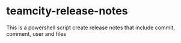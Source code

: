 # teamcity-release-notes
This is a powershell script create release notes that include commit, comment, user and files
